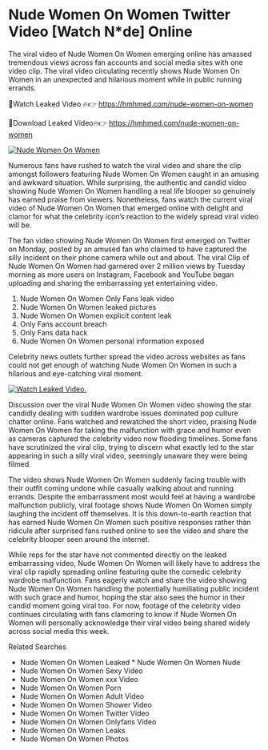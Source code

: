 ﻿# Nude Women On Women Twitter Video [Watch N*de] Online

The viral video of ﻿Nude Women On Women emerging online has amassed tremendous views across fan accounts and social media sites with one video clip. The viral video circulating recently shows ﻿Nude Women On Women in an unexpected and hilarious moment while in public running errands. 

🔴Watch Leaked Video 🔥👉  https://hmhmed.com/nude-women-on-women 

🔴Download Leaked Video🔥👉  https://hmhmed.com/nude-women-on-women 

[![Nude Women On Women](https://i.imgur.com/dJHk4Zq.gif)](https://hmhmed.com/nude-women-on-women)

Numerous fans have rushed to watch the viral video and share the clip amongst followers featuring ﻿Nude Women On Women caught in an amusing and awkward situation. While surprising, the authentic and candid video showing ﻿Nude Women On Women handling a real life blooper so genuinely has earned praise from viewers. Nonetheless, fans watch the current viral video of ﻿Nude Women On Women that emerged online with delight and clamor for what the celebrity icon’s reaction to the widely spread viral video will be.

The fan video showing ﻿Nude Women On Women first emerged on Twitter on Monday, posted by an amused fan who claimed to have captured the silly incident on their phone camera while out and about. The viral Clip of ﻿Nude Women On Women had garnered over 2 million views by Tuesday morning as more users on Instagram, Facebook and YouTube began uploading and sharing the embarrassing yet entertaining video. 

1. ﻿Nude Women On Women Only Fans leak video
2. ﻿Nude Women On Women leaked pictures
3. ﻿Nude Women On Women explicit content leak
4. Only Fans account breach
5. Only Fans data hack
6. ﻿Nude Women On Women personal information exposed

Celebrity news outlets further spread the video across websites as fans could not get enough of watching ﻿Nude Women On Women in such a hilarious and eye-catching viral moment. 

[![Watch Leaked Video.](https://miro.medium.com/v2/resize:fit:828/format:webp/1*cilzJN44JGOrTw9NJCrNHA.gif "Watch Leaked Video")](https://hmhmed.com/nude-women-on-women)

Discussion over the viral ﻿Nude Women On Women video showing the star candidly dealing with sudden wardrobe issues dominated pop culture chatter online. Fans watched and rewatched the short video, praising ﻿Nude Women On Women for taking the malfunction with grace and humor even as cameras captured the celebrity video now flooding timelines. Some fans have scrutinized the viral clip, trying to discern what exactly led to the star appearing in such a silly viral video, seemingly unaware they were being filmed.

The video shows ﻿Nude Women On Women suddenly facing trouble with their outfit coming undone while casually walking about and running errands. Despite the embarrassment most would feel at having a wardrobe malfunction publicly, viral footage shows ﻿Nude Women On Women simply laughing the incident off themselves. It is this down-to-earth reaction that has earned ﻿Nude Women On Women such positive responses rather than ridicule after surprised fans rushed online to see the video and share the celebrity blooper seen around the internet.  

While reps for the star have not commented directly on the leaked embarrassing video, ﻿Nude Women On Women will likely have to address the viral clip rapidly spreading online featuring quite the comedic celebrity wardrobe malfunction. Fans eagerly watch and share the video showing ﻿Nude Women On Women handling the potentially humiliating public incident with such grace and humor, hoping the star also sees the humor in their candid moment going viral too. For now, footage of the celebrity video continues circulating with fans clamoring to know if ﻿Nude Women On Women will personally acknowledge their viral video being shared widely across social media this week.

Related Searches
* ﻿Nude Women On Women Leaked
﻿* Nude Women On Women Nude
* ﻿Nude Women On Women Sexy Video
* ﻿Nude Women On Women xxx Video
* ﻿Nude Women On Women Porn
* ﻿Nude Women On Women Adult Video
* ﻿Nude Women On Women Shower Video
* ﻿Nude Women On Women Twitter Video
* ﻿Nude Women On Women Onlyfans Video
* ﻿Nude Women On Women Leaks
* ﻿Nude Women On Women Photos